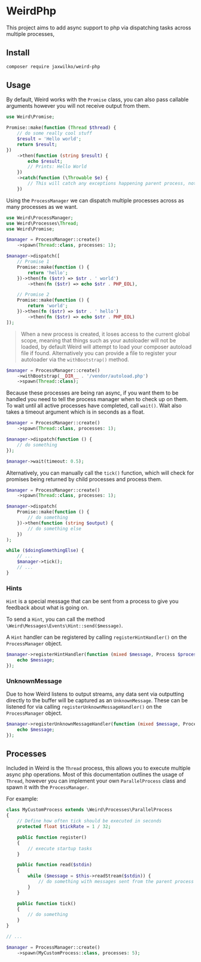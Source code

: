 # WeirdPhp

This project aims to add async support to php via dispatching tasks across multiple processes,

## Install

```bash
composer require jaxwilko/weird-php
```

## Usage

By default, Weird works with the `Promise` class, you can also pass callable arguments however you will not receive 
output from them.

```php
use Weird\Promise;

Promise::make(function (Thread $thread) {
    // do some really cool stuff
    $result = 'Hello world';
    return $result;
})
    ->then(function (string $result) {
        echo $result;
        // Prints: Hello World
    })
    ->catch(function (\Throwable $e) {
        // This will catch any exceptions happening parent process, not the child process.
    })
```

Using the `ProcessManager` we can dispatch multiple processes across as many processes as we want.

```php
use Weird\ProcessManager;
use Weird\Processes\Thread;
use Weird\Promise;

$manager = ProcessManager::create()
    ->spawn(Thread::class, processes: 1);

$manager->dispatch([
    // Promise 1
    Promise::make(function () {
        return 'hello';
    })->then(fn ($str) => $str . ' world')
        ->then(fn ($str) => echo $str . PHP_EOL),

    // Promise 2
    Promise::make(function () {
        return 'world';
    })->then(fn ($str) => $str . ' hello')
        ->then(fn ($str) => echo $str . PHP_EOL)
]);
```

> When a new process is created, it loses access to the current global scope, meaning that things such as your
> autoloader will not be loaded, by default Weird will attempt to load your composer autoload file if found.
> Alternatively you can provide a file to register your autoloader via the `withBootstrap()` method.

```php
$manager = ProcessManager::create()
    ->withBootstrap(__DIR__ . '/vendor/autoload.php')
    ->spawn(Thread::class);
```

Because these processes are being ran async, if you want them to be handled you need to tell the process manager 
when to check up on them. To wait until all active processes have completed, call `wait()`. Wait also takes a timeout 
argument which is in seconds as a float.

```php
$manager = ProcessManager::create()
    ->spawn(Thread::class, processes: 1);

$manager->dispatch(function () {
    // do something
});

$manager->wait(timeout: 0.5);
```

Alternatively, you can manually call the `tick()` function, which will check for promises being returned by child 
processes and process them.

```php
$manager = ProcessManager::create()
    ->spawn(Thread::class, processes: 1);

$manager->dispatch(
    Promise::make(function () {
        // do something
    })->then(function (string $output) {
        // do something else
    })
);

while ($doingSomethingElse) {
    // ...
    $manager->tick();
    // ...
}
```

### Hints

`Hint` is a special message that can be sent from a process to give you feedback about what is going on.

To send a `Hint`, you can call the method `\Weird\Messages\Events\Hint::send($message)`.

A `Hint` handler can be registered by calling `registerHintHandler()` on the `ProcessManager` object.

```php
$manager->registerHintHandler(function (mixed $message, Process $process) {
    echo $message;
});
```

### UnknownMessage

Due to how Weird listens to output streams, any data sent via outputting directly to the buffer will be captured as
an `UnknownMessage`. These can be listened for via calling `registerUnknownMessageHandler()` on the `ProcessManager`
object.

```php
$manager->registerUnknownMessageHandler(function (mixed $message, Process $process) {
    echo $message;
});
```

## Processes

Included in Weird is the `Thread` process, this allows you to execute multiple async php operations. Most of this
documentation outlines the usage of `Thread`, however you can implement your own `ParallelProcess` class and
spawn it with the `ProcessManager`.

For example:
```php
class MyCustomProcess extends \Weird\Processes\ParallelProcess
{
    // Define how often tick should be executed in seconds
    protected float $tickRate = 1 / 32;

    public function register()
    {
        // execute startup tasks
    }

    public function read($stdin)
    {
        while ($message = $this->readStream($stdin)) {
            // do something with messages sent from the parent process
        }
    }

    public function tick()
    {
        // do something
    }
}

// ...

$manager = ProcessManager::create()
    ->spawn(MyCustomProcess::class, processes: 5);
```